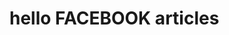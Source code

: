 <!DOCTYPE html>
<html>
    <head><meta property="fb:pages" content="1572647363024356" /></head>
    <body>
<h1>hello FACEBOOK articles</h1>
        <p></p>
    </body>
</html>
